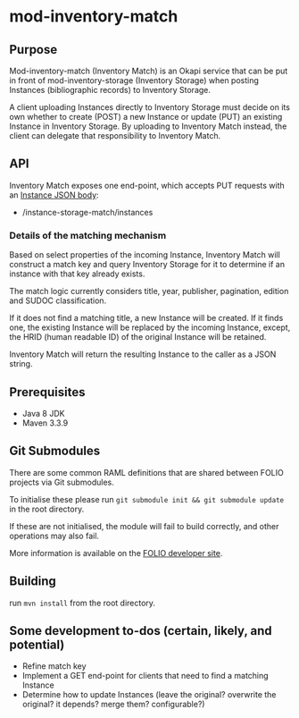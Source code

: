 # mod-inventory-match


## Purpose
Mod-inventory-match (Inventory Match) is an Okapi service that can be put in front of mod-inventory-storage
(Inventory Storage) when posting Instances (bibliographic records) to Inventory Storage.

A client uploading Instances directly to Inventory Storage must decide on its own whether to create (POST) a new
Instance or update (PUT) an existing Instance in Inventory Storage. By uploading to Inventory Match instead, the client
can delegate that responsibility to Inventory Match.

## API
Inventory Match exposes one end-point, which accepts PUT requests with an [Instance JSON body](ramls/instance.json):

* /instance-storage-match/instances

### Details of the matching mechanism
Based on select properties of the incoming Instance, Inventory Match will construct a match key and query Inventory
Storage for it to determine if an instance with that key already exists.

The match logic currently considers title, year, publisher, pagination, edition and SUDOC classification.

If it does not find a matching title, a new Instance will be created. If it finds one, the existing Instance will be
replaced by the incoming Instance, except, the HRID (human readable ID) of the original Instance will be retained.

Inventory Match will return the resulting Instance to the caller as a JSON string.

## Prerequisites

- Java 8 JDK
- Maven 3.3.9

## Git Submodules

There are some common RAML definitions that are shared between FOLIO projects via Git submodules.

To initialise these please run `git submodule init && git submodule update` in the root directory.

If these are not initialised, the module will fail to build correctly, and other operations may also fail.

More information is available on the [FOLIO developer site](https://dev.folio.org/guides/developer-setup/#update-git-submodules).

## Building

run `mvn install` from the root directory.

## Some development to-dos (certain, likely, and potential)

* Refine match key
* Implement a GET end-point for clients that need to find a matching Instance
* Determine how to update Instances (leave the original? overwrite the original? it depends? merge them? configurable?)
